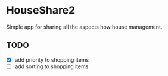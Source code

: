# HouseShare2

Simple app for sharing all the aspects how house management.

## TODO

- [x] add priority to shopping items
- [ ] add sorting to shopping items